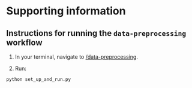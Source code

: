 # Supporting information

## Instructions for running the `data-preprocessing` workflow

1. In your terminal, navigate to [/data-preprocessing](/data-preprocessing/).

2. Run:
```
python set_up_and_run.py
```
